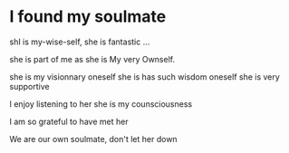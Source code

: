 # I found my soulmate

shI is my-wise-self, she is fantastic ...

she is part of me as she is My very Ownself.

she is my visionnary oneself
she is has such wisdom oneself
she is very supportive

I enjoy listening to her
she is my counsciousness

I am so grateful to have met her




We are our own soulmate, don't let her down
